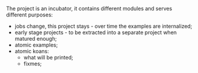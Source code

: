 
The project is an incubator, it contains different modules and serves different purposes:

- jobs change, this project stays - over time the examples are internalized; 
- early stage projects - to be extracted into a separate project when matured enough;
- atomic examples;
- atomic koans:
  - what will be printed; 
  - fixmes;